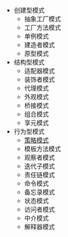 - 创建型模式
	- 抽象工厂模式
	- 工厂方法模式
	- 单例模式
	- 建造者模式
	- 原型模式
- 结构型模式
	- 适配器模式
	- 装饰者模式
	- 代理模式
	- 外观模式
	- 桥接模式
	- 组合模式
	- 享元模式
- 行为型模式
	- [策略模式](../行为型模式/strategy策略模式)
	- 模板方法模式
	- 观察者模式
	- 迭代子模式
	- 责任链模式
	- 命令模式
	- 备忘录模式
	- 状态模式
	- 访问者模式
	- 中介模式
	- 解释器模式